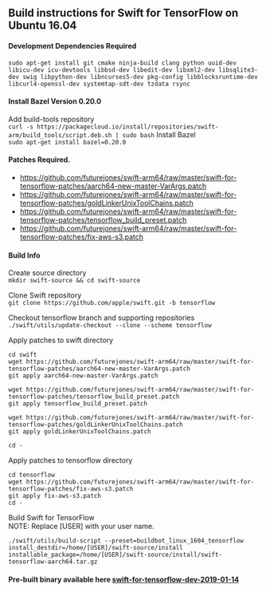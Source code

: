 ## Build instructions for Swift for TensorFlow on Ubuntu 16.04

#### Development Dependencies Required
```sudo apt-get install git cmake ninja-build clang python uuid-dev libicu-dev icu-devtools libbsd-dev libedit-dev libxml2-dev libsqlite3-dev swig libpython-dev libncurses5-dev pkg-config libblocksruntime-dev libcurl4-openssl-dev systemtap-sdt-dev tzdata rsync```

#### Install Bazel Version 0.20.0
Add build-tools repository  
```curl -s https://packagecloud.io/install/repositories/swift-arm/build_tools/script.deb.sh | sudo bash```
Install Bazel  
```sudo apt-get install bazel=0.20.0```

#### Patches Required.
* https://github.com/futurejones/swift-arm64/raw/master/swift-for-tensorflow-patches/aarch64-new-master-VarArgs.patch
* https://github.com/futurejones/swift-arm64/raw/master/swift-for-tensorflow-patches/goldLinkerUnixToolChains.patch
* https://github.com/futurejones/swift-arm64/raw/master/swift-for-tensorflow-patches/tensorflow_build_preset.patch
* https://github.com/futurejones/swift-arm64/raw/master/swift-for-tensorflow-patches/fix-aws-s3.patch


#### Build Info
Create source directory  
```mkdir swift-source && cd swift-source```

Clone Swift repository  
```git clone https://github.com/apple/swift.git -b tensorflow```

Checkout tensorflow branch and supporting repositories  
```./swift/utils/update-checkout --clone --scheme tensorflow```

Apply patches to swift directory  
```
cd swift 
wget https://github.com/futurejones/swift-arm64/raw/master/swift-for-tensorflow-patches/aarch64-new-master-VarArgs.patch
git apply aarch64-new-master-VarArgs.patch

wget https://github.com/futurejones/swift-arm64/raw/master/swift-for-tensorflow-patches/tensorflow_build_preset.patch
git apply tensorflow_build_preset.patch

wget https://github.com/futurejones/swift-arm64/raw/master/swift-for-tensorflow-patches/goldLinkerUnixToolChains.patch
git apply goldLinkerUnixToolChains.patch

cd -
```

Apply patches to tensorflow directory  
```
cd tensorflow
wget https://github.com/futurejones/swift-arm64/raw/master/swift-for-tensorflow-patches/fix-aws-s3.patch
git apply fix-aws-s3.patch
cd -
```

Build Swift for TensorFlow  
NOTE: Replace [USER] with your user name.
```
./swift/utils/build-script --preset=buildbot_linux_1604_tensorflow install_destdir=/home/[USER]/swift-source/install installable_package=/home/[USER]/swift-source/install/swift-tensorflow-aarch64.tar.gz
```
#### Pre-built binary available here [swift-for-tensorflow-dev-2019-01-14](https://github.com/futurejones/swift-arm64/releases/tag/swift-for-tensorflow-dev-2019-01-14)
